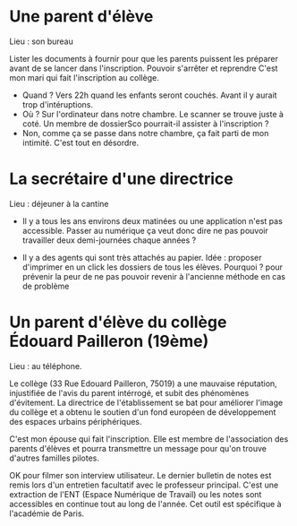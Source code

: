 # Une parent d'élève

Lieu : son bureau

Lister les documents à fournir pour que les parents puissent les préparer avant de se lancer dans l'inscription.
Pouvoir s'arrêter et reprendre
C'est mon mari qui fait l'inscription au collège.
- Quand ? Vers 22h quand les enfants seront couchés. Avant il y aurait trop d'intéruptions.
- Où ? Sur l'ordinateur dans notre chambre. Le scanner se trouve juste à coté.
Un membre de dossierSco pourrait-il assister à l'inscription ?
- Non, comme ça se passe dans notre chambre, ça fait parti de mon intimité. C'est tout en désordre.


# La secrétaire d'une directrice

Lieu : déjeuner à la cantine

- Il y a tous les ans environs deux matinées ou une application n'est pas accessible. Passer au numérique ça veut donc dire ne pas pouvoir travailler deux demi-journées chaque années ?

- Il y a des agents qui sont très attachés au papier.
Idée : proposer d'imprimer en un click les dossiers de tous les élèves.
Pourquoi ? pour prévenir la peur de ne pas pouvoir revenir à l'ancienne méthode en cas de problème

# Un parent d'élève du collège Édouard Pailleron (19ème)

Lieu : au téléphone.

Le collège (33 Rue Edouard Pailleron, 75019) a une mauvaise réputation,
injustifiée de l'avis du parent intérrogé, et subit des phénomènes d'évitement.
La directrice de l'établissement se bat pour améliorer l'image du collège et a
obtenu le soutien d'un fond européen de développement des espaces urbains périphériques.

C'est mon épouse qui fait l'inscription. Elle est membre de l'association
des parents d'élèves et pourra transmettre un message pour qu'on trouve
d'autres familles pilotes.

OK pour filmer son interview utilisateur.
Le dernier bulletin de notes est remis lors d'un entretien facultatif avec le
professeur principal. C'est une extraction de l'ENT (Espace Numérique de Travail)
ou les notes sont accessibles en continue tout au long de l'année.
Cet outil est spécifique à l'académie de Paris.
